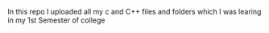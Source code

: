 In this repo I uploaded all my c and C++ files and folders which I was learing in my 1st Semester of college